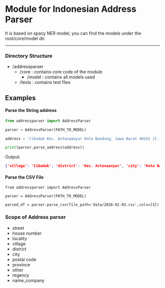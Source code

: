 # Module for Indonesian Address Parser

It is based on spacy NER model, you can find the models under the root/core/model dir.

--------

### Directory Structure

- /addressparser
   - /core : contains core code of the module
     - /model : contains all models used
  	- /tests : contains test files





## Examples

#### Parse the String address

```python
from addressparser import AddressParser

parser = AddressParser(PATH_TO_MODEL)

address = 'Cibadak Kec. Astanaanyar Kota Bandung, Jawa Barat 40241 Jl. Jend. Sudirman No.198'

print(parser.parse_address(address))
```



Output:

```json
{'village': 'Cibadak', 'district': 'Kec. Astanaanyar', 'city': 'Kota Bandung', 'province': 'Jawa Barat', 'postal code': '40241', 'street': 'Jl. Jend. Sudirman', 'house number': 'No.198'}
```



#### Parse the CSV File

```
from addressparser import AddressParser

parser = AddressParser(PATH_TO_MODEL)

parsed_df = parser.parse_csv(file_path='data/2018-01-03.csv',cols=[3])
```





### Scope of Address parser

- street
- house number
- locality
- village
- district
- city
- postal code
- province
- other
- regency
- name_company